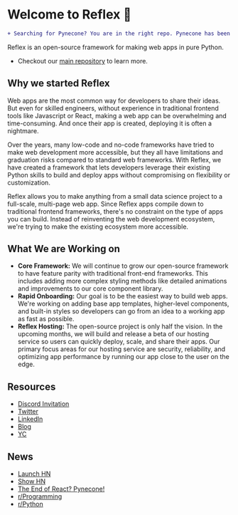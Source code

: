 # Welcome to Reflex 👋

```diff
+ Searching for Pynecone? You are in the right repo. Pynecone has been renamed to Reflex. +
```

Reflex is an open-source framework for making web apps in pure Python. 

- Checkout our [main repository](https://github.com/pynecone-io/reflex) to learn more.

## Why we started Reflex

Web apps are the most common way for developers to share their ideas. But even for skilled engineers, without experience in traditional frontend tools like Javascript or React, making a web app can be overwhelming and time-consuming. And once their app is created, deploying it is often a nightmare.

Over the years, many low-code and no-code frameworks have tried to make web development more accessible, but they all have limitations and graduation risks compared to standard web frameworks. With Reflex, we have created a framework that lets developers leverage their existing Python skills to build and deploy apps without compromising on flexibility or customization.

Reflex allows you to make anything from a small data science project to a full-scale, multi-page web app. Since Reflex apps compile down to traditional frontend frameworks, there's no constraint on the type of apps you can build. Instead of reinventing the web development ecosystem, we're trying to make the existing ecosystem more accessible.

## What We are Working on
- **Core Framework:** We will continue to grow our open-source framework to have feature parity with traditional front-end frameworks. This includes adding more complex styling methods like detailed animations and improvements to our core component library.
- **Rapid Onboarding:** Our goal is to be the easiest way to build web apps. We're working on adding base app templates, higher-level components, and built-in styles so developers can go from an idea to a working app as fast as possible.
- **Reflex Hosting:** The open-source project is only half the vision. In the upcoming months, we will build and release a beta of our hosting service so users can quickly deploy, scale, and share their apps. Our primary focus areas for our hosting service are security, reliability, and optimizing app performance by running our app close to the user on the edge.


## Resources 
- [Discord Invitation](https://discord.gg/T5WSbC2YtQ)
- [Twitter](https://twitter.com/getreflex)
- [LinkedIn](https://www.linkedin.com/companyreflex-dev/)
- [Blog](https://reflex.dev/blog)
- [YC](https://www.ycombinator.com/companies/reflex)

## News
- [Launch HN](https://news.ycombinator.com/item?id=35136827)
- [Show HN](https://news.ycombinator.com/item?id=33922754)
- [The End of React? Pynecone!](https://www.youtube.com/watch?v=47BL6WLZJ1g)
- [r/Programming](https://www.reddit.com/r/programming/comments/zh0uov/i_made_a_way_to_build_web_apps_in_pure_python/)
- [r/Python](https://www.reddit.com/r/Python/comments/zh0pmy/pynecone_web_apps_in_pure_python/)

